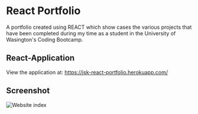 # React Portfolio

A portfolio created using REACT which show cases the various projects that have been completed during my time as a student in the University of Wasington's Coding Bootcamp. 

## React-Application
View the application at: https://jsk-react-portfolio.herokuapp.com/

## Screenshot
![Website index](https://i.imgur.com/blXcvb9.png)